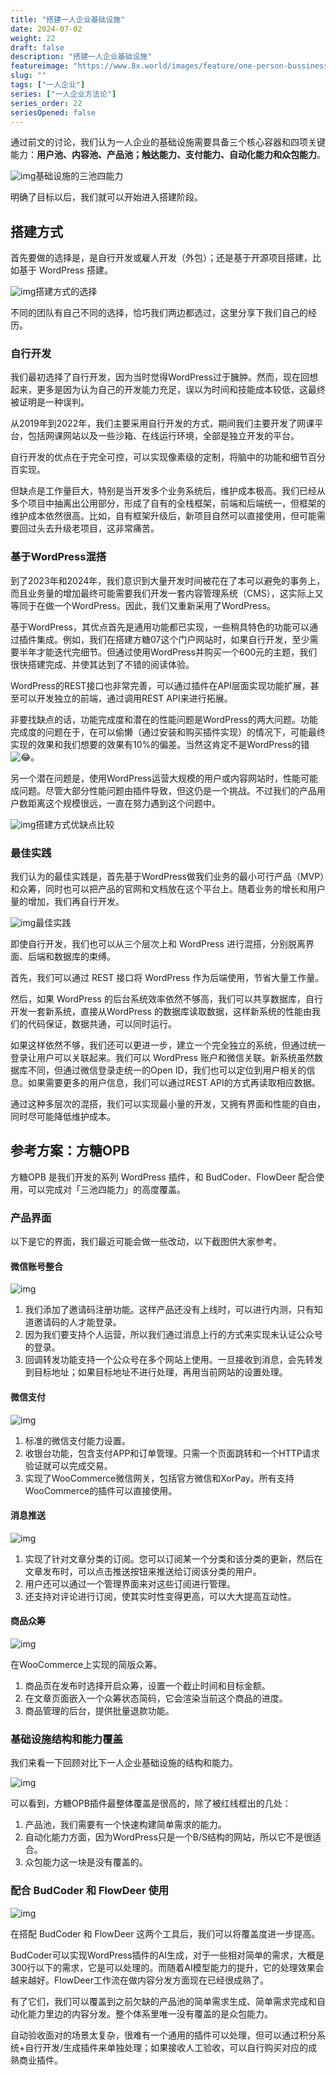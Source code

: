 ```yaml
---
title: "搭建一人企业基础设施"
date: 2024-07-02
weight: 22
draft: false
description: "搭建一人企业基础设施"
featureimage: "https://www.8x.world/images/feature/one-person-bussiness.jpg"
slug: ""
tags: ["一人企业"]
series: ["一人企业方法论"]
series_order: 22
seriesOpened: false
---
```


通过前文的讨论，我们认为一人企业的基础设施需要具备三个核心容器和四项关键能力：**用户池、内容池、产品池；触达能力、支付能力、自动化能力和众包能力**。

![img](https://r2.ft07.com/wp-content/uploads/2024/07/image-39-1024x457.png)基础设施的三池四能力

明确了目标以后，我们就可以开始进入搭建阶段。

## 搭建方式

首先要做的选择是，是自行开发或雇人开发（外包）；还是基于开源项目搭建，比如基于 WordPress 搭建。

![img](https://r2.ft07.com/wp-content/uploads/2024/07/image-40-1024x641.png)搭建方式的选择

不同的团队有自己不同的选择，恰巧我们两边都选过，这里分享下我们自己的经历。

### 自行开发

我们最初选择了自行开发，因为当时觉得WordPress过于臃肿。然而，现在回想起来，更多是因为认为自己的开发能力充足，误以为时间和技能成本较低，这最终被证明是一种误判。

从2019年到2022年，我们主要采用自行开发的方式，期间我们主要开发了网课平台，包括网课网站以及一些沙箱、在线运行环境，全部是独立开发的平台。

自行开发的优点在于完全可控，可以实现像素级的定制，将脑中的功能和细节百分百实现。

但缺点是工作量巨大，特别是当开发多个业务系统后，维护成本极高。我们已经从多个项目中抽离出公用部分，形成了自有的全栈框架，前端和后端统一，但框架的维护成本依然很高。比如，自有框架升级后，新项目自然可以直接使用，但可能需要回过头去升级老项目，这非常痛苦。

### 基于WordPress混搭

到了2023年和2024年，我们意识到大量开发时间被花在了本可以避免的事务上，而且业务量的增加最终可能需要我们开发一套内容管理系统（CMS），这实际上又等同于在做一个WordPress。因此，我们又重新采用了WordPress。

基于WordPress，其优点首先是通用功能都已实现，一些稍具特色的功能可以通过插件集成。例如，我们在搭建方糖07这个门户网站时，如果自行开发，至少需要半年才能迭代完细节。但通过使用WordPress并购买一个600元的主题，我们很快搭建完成、并使其达到了不错的阅读体验。

WordPress的REST接口也非常完善，可以通过插件在API层面实现功能扩展，甚至可以开发独立的前端，通过调用REST API来进行拓展。

非要找缺点的话，功能完成度和潜在的性能问题是WordPress的两大问题。功能完成度的问题在于，在可以偷懒（通过安装和购买插件实现）的情况下，可能最终实现的效果和我们想要的效果有10%的偏差。当然这肯定不是WordPress的错![😂](https://s.w.org/images/core/emoji/15.0.3/svg/1f602.svg)。

另一个潜在问题是，使用WordPress运营大规模的用户或内容网站时，性能可能成问题。尽管大部分性能问题由插件导致，但这仍是一个挑战。不过我们的产品用户数距离这个规模很远，一直在努力遇到这个问题中。

![img](https://r2.ft07.com/wp-content/uploads/2024/07/image-41-1024x467.png)搭建方式优缺点比较

### 最佳实践

我们认为的最佳实践是，首先基于WordPress做我们业务的最小可行产品（MVP）和众筹，同时也可以把产品的官网和文档放在这个平台上。随着业务的增长和用户量的增加，我们再自行开发。

![img](https://r2.ft07.com/wp-content/uploads/2024/07/image-42-1024x575.png)最佳实践

即使自行开发，我们也可以从三个层次上和 WordPress 进行混搭，分别脱离界面、后端和数据库的束缚。

首先，我们可以通过 REST 接口将 WordPress 作为后端使用，节省大量工作量。

然后，如果 WordPress 的后台系统效率依然不够高，我们可以共享数据库，自行开发一套新系统，直接从WordPress 的数据库读取数据，这样新系统的性能由我们的代码保证，数据共通，可以同时运行。

如果这样依然不够，我们还可以更进一步，建立一个完全独立的系统，但通过统一登录让用户可以关联起来。我们可以 WordPress 账户和微信关联。新系统虽然数据库不同，但通过微信登录走统一的Open ID，我们也可以定位到用户相关的信息。如果需要更多的用户信息，我们可以通过REST API的方式再读取相应数据。

通过这种多层次的混搭，我们可以实现最小量的开发，又拥有界面和性能的自由，同时尽可能降低维护成本。

## 参考方案：方糖OPB

方糖OPB 是我们开发的系列 WordPress 插件，和 BudCoder、FlowDeer 配合使用，可以完成对「三池四能力」的高度覆盖。

### 产品界面

以下是它的界面，我们最近可能会做一些改动，以下截图供大家参考。

#### 微信账号整合

![img](https://r2.ft07.com/wp-content/uploads/2024/07/image-43-1024x577.png)

1. 我们添加了邀请码注册功能。这样产品还没有上线时，可以进行内测，只有知道邀请码的人才能登录。
2. 因为我们要支持个人运营，所以我们通过消息上行的方式来实现未认证公众号的登录。
3. 回调转发功能支持一个公众号在多个网站上使用。一旦接收到消息，会先转发到目标地址；如果目标地址不进行处理，再用当前网站的设置处理。

#### 微信支付

![img](https://r2.ft07.com/wp-content/uploads/2024/07/image-44-1024x579.png)

1. 标准的微信支付能力设置。
2. 收银台功能，包含支付APP和订单管理。只需一个页面跳转和一个HTTP请求验证就可以完成交易。
3. 实现了WooCommerce微信网关，包括官方微信和XorPay。所有支持WooCommerce的插件可以直接使用。

#### 消息推送

![img](https://r2.ft07.com/wp-content/uploads/2024/07/image-45-1024x577.png)

1. 实现了针对文章分类的订阅。您可以订阅某一个分类和该分类的更新，然后在文章发布时，可以点击推送按钮来推送给订阅该分类的用户。
2. 用户还可以通过一个管理界面来对这些订阅进行管理。
3. 还支持对评论进行订阅，使其实时性变得更高，可以大大提高互动性。

#### 商品众筹

![img](https://r2.ft07.com/wp-content/uploads/2024/07/image-46-1024x577.png)

在WooCommerce上实现的简版众筹。

1. 商品页在发布时选择开启众筹，设置一个截止时间和目标金额。
2. 在文章页面嵌入一个众筹状态简码，它会渲染当前这个商品的进度。
3. 商品管理的后台，提供批量退款功能。

### 基础设施结构和能力覆盖

我们来看一下回顾对比下一人企业基础设施的结构和能力。

![img](https://r2.ft07.com/wp-content/uploads/2024/07/image-47-1024x567.png)

可以看到，方糖OPB插件最整体覆盖是很高的，除了被红线框出的几处：

1. 产品池，我们需要有一个快速构建简单需求的能力。
2. 自动化能力方面，因为WordPress只是一个B/S结构的网站，所以它不是很适合。
3. 众包能力这一块是没有覆盖的。

### 配合 BudCoder 和 FlowDeer 使用

![img](https://r2.ft07.com/wp-content/uploads/2024/07/image-48-1024x365.png)

在搭配 BudCoder 和 FlowDeer 这两个工具后，我们可以将覆盖度进一步提高。

BudCoder可以实现WordPress插件的AI生成，对于一些相对简单的需求，大概是300行以下的需求，它是可以处理的。而随着AI模型能力的提升，它的处理效果会越来越好。FlowDeer工作流在做内容分发方面现在已经很成熟了。

有了它们，我们可以覆盖到之前欠缺的产品池的简单需求生成、简单需求完成和自动化能力里边的内容分发。整个体系里唯一没有覆盖的是众包能力。

自动验收面对的场景太复杂，很难有一个通用的插件可以处理，但可以通过积分系统+自行开发/生成插件来单独处理；如果接收人工验收，可以自行购买对应的成熟商业插件。